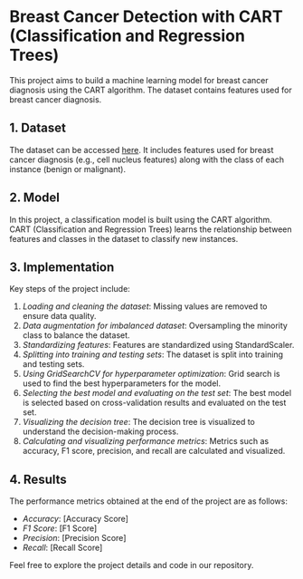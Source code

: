 # Breast Cancer Detection with CART (Classification and Regression Trees)

This project aims to build a machine learning model for breast cancer diagnosis using the CART algorithm. The dataset contains features used for breast cancer diagnosis.

## 1. Dataset

The dataset can be accessed [here](https://archive.ics.uci.edu/dataset/15/breast+cancer+wisconsin+original). It includes features used for breast cancer diagnosis (e.g., cell nucleus features) along with the class of each instance (benign or malignant).

## 2. Model

In this project, a classification model is built using the CART algorithm. CART (Classification and Regression Trees) learns the relationship between features and classes in the dataset to classify new instances.

## 3. Implementation

Key steps of the project include:

1. *Loading and cleaning the dataset*: Missing values are removed to ensure data quality.
2. *Data augmentation for imbalanced dataset*: Oversampling the minority class to balance the dataset.
3. *Standardizing features*: Features are standardized using StandardScaler.
4. *Splitting into training and testing sets*: The dataset is split into training and testing sets.
5. *Using GridSearchCV for hyperparameter optimization*: Grid search is used to find the best hyperparameters for the model.
6. *Selecting the best model and evaluating on the test set*: The best model is selected based on cross-validation results and evaluated on the test set.
7. *Visualizing the decision tree*: The decision tree is visualized to understand the decision-making process.
8. *Calculating and visualizing performance metrics*: Metrics such as accuracy, F1 score, precision, and recall are calculated and visualized.

## 4. Results

The performance metrics obtained at the end of the project are as follows:

- *Accuracy*: [Accuracy Score]
- *F1 Score*: [F1 Score]
- *Precision*: [Precision Score]
- *Recall*: [Recall Score]

Feel free to explore the project details and code in our repository.
